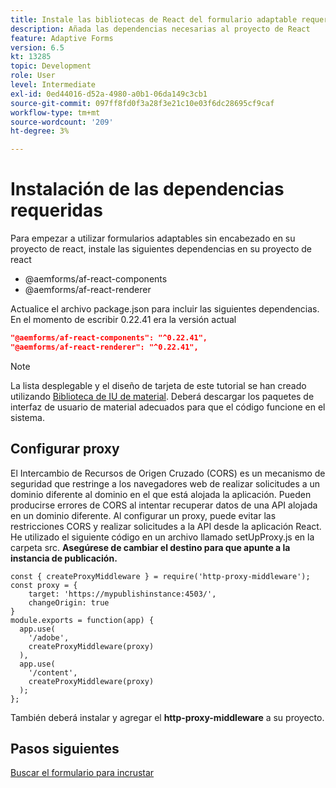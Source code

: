 ```yaml
---
title: Instale las bibliotecas de React del formulario adaptable requeridas
description: Añada las dependencias necesarias al proyecto de React
feature: Adaptive Forms
version: 6.5
kt: 13285
topic: Development
role: User
level: Intermediate
exl-id: 0ed44016-d52a-4980-a0b1-06da149c3cb1
source-git-commit: 097ff8fd0f3a28f3e21c10e03f6dc28695cf9caf
workflow-type: tm+mt
source-wordcount: '209'
ht-degree: 3%

---
```


# Instalación de las dependencias requeridas

Para empezar a utilizar formularios adaptables sin encabezado en su proyecto de react, instale las siguientes dependencias en su proyecto de react

* @aemforms/af-react-components
* @aemforms/af-react-renderer

Actualice el archivo package.json para incluir las siguientes dependencias. En el momento de escribir 0.22.41 era la versión actual

```json
"@aemforms/af-react-components": "^0.22.41",
"@aemforms/af-react-renderer": "^0.22.41",
```

>[!NOTE]
>
>La lista desplegable y el diseño de tarjeta de este tutorial se han creado utilizando [Biblioteca de IU de material](https://mui.com/). Deberá descargar los paquetes de interfaz de usuario de material adecuados para que el código funcione en el sistema.

## Configurar proxy

El Intercambio de Recursos de Origen Cruzado (CORS) es un mecanismo de seguridad que restringe a los navegadores web de realizar solicitudes a un dominio diferente al dominio en el que está alojada la aplicación. Pueden producirse errores de CORS al intentar recuperar datos de una API alojada en un dominio diferente. Al configurar un proxy, puede evitar las restricciones CORS y realizar solicitudes a la API desde la aplicación React. He utilizado el siguiente código en un archivo llamado setUpProxy.js en la carpeta src. **Asegúrese de cambiar el destino para que apunte a la instancia de publicación.**

```
const { createProxyMiddleware } = require('http-proxy-middleware');
const proxy = {
    target: 'https://mypublishinstance:4503/',
    changeOrigin: true
}
module.exports = function(app) {
  app.use(
    '/adobe',
    createProxyMiddleware(proxy)
  ),
  app.use(
    '/content',
    createProxyMiddleware(proxy)
  );
};
```

También deberá instalar y agregar el **http-proxy-middleware** a su proyecto.

## Pasos siguientes

[Buscar el formulario para incrustar](./fetch-the-form.md)
